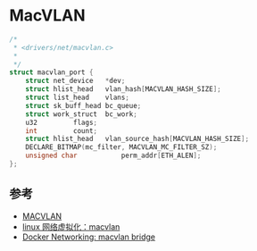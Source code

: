 # MacVLAN

```c
/*
 * <drivers/net/macvlan.c>
 *
 */
struct macvlan_port {
	struct net_device	*dev;
	struct hlist_head	vlan_hash[MACVLAN_HASH_SIZE];
	struct list_head	vlans;
	struct sk_buff_head	bc_queue;
	struct work_struct	bc_work;
	u32			flags;
	int			count;
	struct hlist_head	vlan_source_hash[MACVLAN_HASH_SIZE];
	DECLARE_BITMAP(mc_filter, MACVLAN_MC_FILTER_SZ);
	unsigned char           perm_addr[ETH_ALEN];
};
```

## 参考

* [MACVLAN](https://github.com/freelancer-leon/notes/blob/master/kernel/networking/macvlan.md)
* [linux 网络虚拟化：macvlan](https://cizixs.com/2017/02/14/network-virtualization-macvlan/)
* [Docker Networking: macvlan bridge](http://hicu.be/docker-networking-macvlan-bridge-mode-configuration)